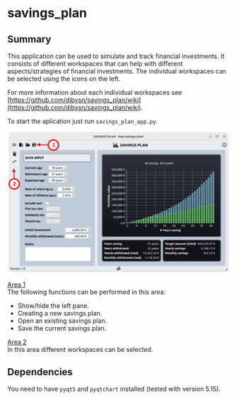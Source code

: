 # savings_plan
## Summary
This application can be used to simulate and track financial investments. It consists of different workspaces that can help with different aspects/strategies of financial investments. The individual workspaces can be selected using the icons on the left.

For more information about each individual workspaces see [https://github.com/dibysn/savings_plan/wiki](https://github.com/dibysn/savings_plan/wiki).

To start the aplication just run `savings_plan_app.py`.

<img src="misc/savings_plan_screenshot_01.png" width="800">

<ins>Area 1</ins>\
The following functions can be performed in this area:
* Show/hide the left pane.
* Creating a new savings plan.
* Open an existing savings plan.
* Save the current savings plan.

<ins>Area 2</ins>\
In this area different workspaces can be selected.

## Dependencies
You need to have `pyqt5` and `pyqtchart` installed (tested with version 5.15).
